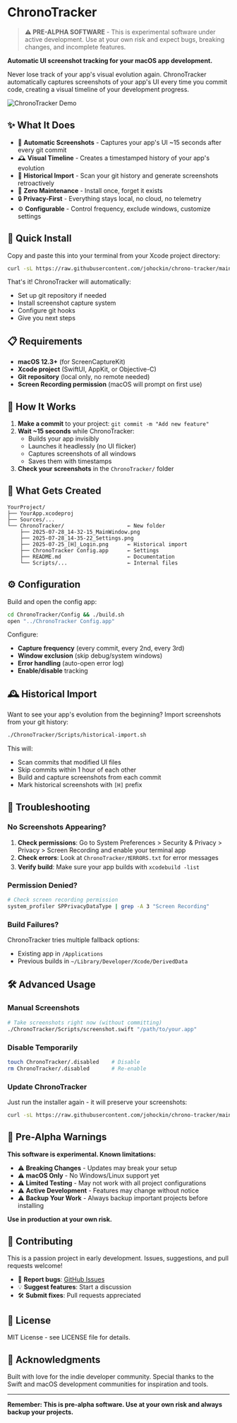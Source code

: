 # ChronoTracker

> **⚠️ PRE-ALPHA SOFTWARE** - This is experimental software under active development. Use at your own risk and expect bugs, breaking changes, and incomplete features.

**Automatic UI screenshot tracking for your macOS app development.**

Never lose track of your app's visual evolution again. ChronoTracker automatically captures screenshots of your app's UI every time you commit code, creating a visual timeline of your development progress.

![ChronoTracker Demo](https://via.placeholder.com/800x400/2d3748/ffffff?text=ChronoTracker+Demo+%28Coming+Soon%29)

## ✨ What It Does

- 📸 **Automatic Screenshots** - Captures your app's UI ~15 seconds after every git commit
- 🕰️ **Visual Timeline** - Creates a timestamped history of your app's evolution
- 🔄 **Historical Import** - Scan your git history and generate screenshots retroactively
- 🎯 **Zero Maintenance** - Install once, forget it exists
- 🔒 **Privacy-First** - Everything stays local, no cloud, no telemetry
- ⚙️ **Configurable** - Control frequency, exclude windows, customize settings

## 🚀 Quick Install

Copy and paste this into your terminal from your Xcode project directory:

```bash
curl -sL https://raw.githubusercontent.com/johockin/chrono-tracker/main/ChronoTracker-Installer.sh | sh
```

That's it! ChronoTracker will automatically:
- Set up git repository if needed
- Install screenshot capture system
- Configure git hooks
- Give you next steps

## 📋 Requirements

- **macOS 12.3+** (for ScreenCaptureKit)
- **Xcode project** (SwiftUI, AppKit, or Objective-C)
- **Git repository** (local only, no remote needed)
- **Screen Recording permission** (macOS will prompt on first use)

## 🎯 How It Works

1. **Make a commit** to your project: `git commit -m "Add new feature"`
2. **Wait ~15 seconds** while ChronoTracker:
   - Builds your app invisibly
   - Launches it headlessly (no UI flicker)
   - Captures screenshots of all windows
   - Saves them with timestamps
3. **Check your screenshots** in the `ChronoTracker/` folder

## 📁 What Gets Created

```
YourProject/
├── YourApp.xcodeproj
├── Sources/...
└── ChronoTracker/                    ← New folder
    ├── 2025-07-28_14-32-15_MainWindow.png
    ├── 2025-07-28_14-35-22_Settings.png
    ├── 2025-07-25_[H]_Login.png      ← Historical import
    ├── ChronoTracker Config.app      ← Settings
    ├── README.md                     ← Documentation
    └── Scripts/...                   ← Internal files
```

## ⚙️ Configuration

Build and open the config app:

```bash
cd ChronoTracker/Config && ./build.sh
open "../ChronoTracker Config.app"
```

Configure:
- **Capture frequency** (every commit, every 2nd, every 3rd)
- **Window exclusion** (skip debug/system windows)
- **Error handling** (auto-open error log)
- **Enable/disable** tracking

## 🕰️ Historical Import

Want to see your app's evolution from the beginning? Import screenshots from your git history:

```bash
./ChronoTracker/Scripts/historical-import.sh
```

This will:
- Scan commits that modified UI files
- Skip commits within 1 hour of each other
- Build and capture screenshots from each commit
- Mark historical screenshots with `[H]` prefix

## 🔧 Troubleshooting

### No Screenshots Appearing?

1. **Check permissions**: Go to System Preferences > Security & Privacy > Privacy > Screen Recording and enable your terminal app
2. **Check errors**: Look at `ChronoTracker/❗️ERRORS.txt` for error messages  
3. **Verify build**: Make sure your app builds with `xcodebuild -list`

### Permission Denied?

```bash
# Check screen recording permission
system_profiler SPPrivacyDataType | grep -A 3 "Screen Recording"
```

### Build Failures?

ChronoTracker tries multiple fallback options:
- Existing app in `/Applications`
- Previous builds in `~/Library/Developer/Xcode/DerivedData`

## 🛠️ Advanced Usage

### Manual Screenshots

```bash
# Take screenshots right now (without committing)
./ChronoTracker/Scripts/screenshot.swift "/path/to/your.app"
```

### Disable Temporarily

```bash
touch ChronoTracker/.disabled    # Disable
rm ChronoTracker/.disabled       # Re-enable
```

### Update ChronoTracker

Just run the installer again - it will preserve your screenshots:

```bash
curl -sL https://raw.githubusercontent.com/johockin/chrono-tracker/main/ChronoTracker-Installer.sh | sh
```

## 🚨 Pre-Alpha Warnings

**This software is experimental. Known limitations:**

- ⚠️ **Breaking Changes** - Updates may break your setup
- ⚠️ **macOS Only** - No Windows/Linux support yet  
- ⚠️ **Limited Testing** - May not work with all project configurations
- ⚠️ **Active Development** - Features may change without notice
- ⚠️ **Backup Your Work** - Always backup important projects before installing

**Use in production at your own risk.**

## 🤝 Contributing

This is a passion project in early development. Issues, suggestions, and pull requests welcome!

- 🐛 **Report bugs**: [GitHub Issues](https://github.com/johockin/chrono-tracker/issues)
- 💡 **Suggest features**: Start a discussion
- 🛠️ **Submit fixes**: Pull requests appreciated

## 📜 License

MIT License - see LICENSE file for details.

## 🙏 Acknowledgments

Built with love for the indie developer community. Special thanks to the Swift and macOS development communities for inspiration and tools.

---

**Remember: This is pre-alpha software. Use at your own risk and always backup your projects.**